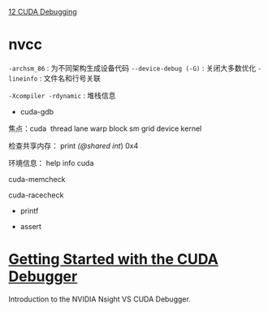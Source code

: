 



[12 CUDA Debugging](https://www.youtube.com/watch?v=nAsMhH1tnYw&list=PL6RdenZrxrw-zNX7uuGppWETdxt_JxdMj&index=12&t=258s)



  

#  nvcc

`-archsm_86` : 为不同架构生成设备代码
`--device-debug (-G)` : 关闭大多数优化
`-lineinfo` : 文件名和行号关联

  

`-Xcompiler -rdynamic` : 堆栈信息

  

* cuda-gdb

焦点：cuda  thread lane warp block sm grid device kernel

检查共享内存： print *(@shared int*) 0x4

环境信息： help info cuda

  

cuda-memcheck

  

cuda-racecheck

  

* printf

* assert


# [Getting Started with the CUDA Debugger](https://docs.nvidia.com/nsight-visual-studio-edition/cuda-debugger/index.html#abstract)

Introduction to the NVIDIA Nsight VS CUDA Debugger.